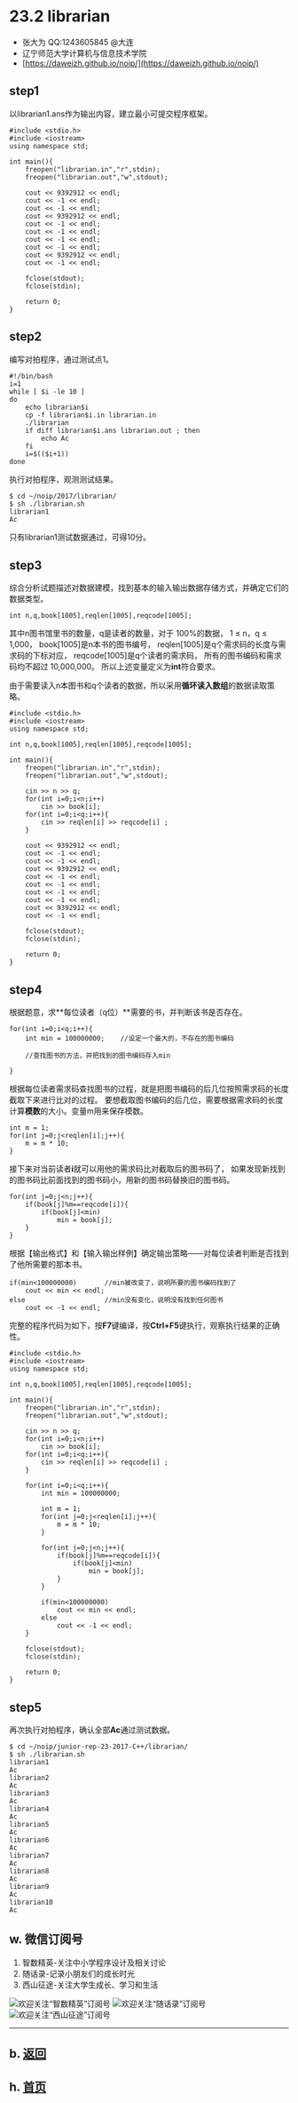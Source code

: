 # 23.2 librarian

- 张大为 QQ:1243605845 @大连
- 辽宁师范大学计算机与信息技术学院
- [https://daweizh.github.io/noip/](https://daweizh.github.io/noip/) 

## step1

以librarian1.ans作为输出内容，建立最小可提交程序框架。

~~~
#include <stdio.h>
#include <iostream>
using namespace std;

int main(){
    freopen("librarian.in","r",stdin);
    freopen("librarian.out","w",stdout);

    cout << 9392912 << endl;
    cout << -1 << endl;
    cout << -1 << endl;
    cout << 9392912 << endl;
    cout << -1 << endl;
    cout << -1 << endl;
    cout << -1 << endl;
    cout << -1 << endl;
    cout << 9392912 << endl;
    cout << -1 << endl;

    fclose(stdout);
    fclose(stdin);

    return 0;
}
~~~

## step2

编写对拍程序，通过测试点1。

~~~
#!/bin/bash
i=1
while [ $i -le 10 ]
do
    echo librarian$i
    cp -f librarian$i.in librarian.in
    ./librarian
    if diff librarian$i.ans librarian.out ; then
        echo Ac
    fi
    i=$(($i+1))
done
~~~

执行对拍程序，观测测试结果。

~~~
$ cd ~/noip/2017/librarian/
$ sh ./librarian.sh 
librarian1
Ac
~~~

只有librarian1测试数据通过，可得10分。

## step3

综合分析试题描述对数据建模，找到基本的输入输出数据存储方式，并确定它们的数据类型。

~~~
int n,q,book[1005],reqlen[1005],reqcode[1005];
~~~

其中n图书馆里书的数量，q是读者的数量，对于 100%的数据， 1 ≤ n，q ≤ 1,000，
book[1005]是n本书的图书编号，
reqlen[1005]是q个需求码的长度与需求码的下标对应，
reqcode[1005]是q个读者的需求码，
所有的图书编码和需求码均不超过 10,000,000。
所以上述变量定义为**int**符合要求。

由于需要读入n本图书和q个读者的数据，所以采用**循环读入数组**的数据读取策略。

~~~
#include <stdio.h>
#include <iostream>
using namespace std;

int n,q,book[1005],reqlen[1005],reqcode[1005];

int main(){
    freopen("librarian.in","r",stdin);
    freopen("librarian.out","w",stdout);

    cin >> n >> q;
    for(int i=0;i<n;i++)
        cin >> book[i];
    for(int i=0;i<q;i++){
        cin >> reqlen[i] >> reqcode[i] ;
    }

    cout << 9392912 << endl;
    cout << -1 << endl;
    cout << -1 << endl;
    cout << 9392912 << endl;
    cout << -1 << endl;
    cout << -1 << endl;
    cout << -1 << endl;
    cout << -1 << endl;
    cout << 9392912 << endl;
    cout << -1 << endl;

    fclose(stdout);
    fclose(stdin);
    
    return 0;
}
~~~

## step4

根据题意，求**每位读者（q位）**需要的书，并判断该书是否存在。

~~~
for(int i=0;i<q;i++){
    int min = 100000000;    //设定一个最大的，不存在的图书编码
    
    //查找图书的方法，并把找到的图书编码存入min
    
}
~~~

根据每位读者需求码查找图书的过程，就是把图书编码的后几位按照需求码的长度截取下来进行比对的过程。
要想截取图书编码的后几位，需要根据需求码的长度计算**模数**的大小。变量m用来保存模数。

~~~
int m = 1;
for(int j=0;j<reqlen[i];j++){
    m = m * 10;
}
~~~

接下来对当前读者**i**就可以用他的需求码比对截取后的图书码了，
如果发现新找到的图书码比前面找到的图书码小，用新的图书码替换旧的图书码。

~~~
for(int j=0;j<n;j++){
    if(book[j]%m==reqcode[i]){
        if(book[j]<min)
            min = book[j];
    }
}
~~~

根据【输出格式】和【输入输出样例】确定输出策略——对每位读者判断是否找到了他所需要的那本书。

~~~
if(min<100000000)       //min被改变了，说明所要的图书编码找到了
    cout << min << endl;
else                    //min没有变化，说明没有找到任何图书
    cout << -1 << endl;
~~~

完整的程序代码为如下，按**F7**键编译，按**Ctrl+F5**键执行，观察执行结果的正确性。

~~~
#include <stdio.h>
#include <iostream>
using namespace std;

int n,q,book[1005],reqlen[1005],reqcode[1005];

int main(){
    freopen("librarian.in","r",stdin);
    freopen("librarian.out","w",stdout);

    cin >> n >> q;
    for(int i=0;i<n;i++)
        cin >> book[i];
    for(int i=0;i<q;i++){
        cin >> reqlen[i] >> reqcode[i] ;
    }

    for(int i=0;i<q;i++){
        int min = 100000000;

        int m = 1;
        for(int j=0;j<reqlen[i];j++){
            m = m * 10;
        }
        
        for(int j=0;j<n;j++){
            if(book[j]%m==reqcode[i]){
                if(book[j]<min)
                    min = book[j];
            }
        }

        if(min<100000000)
            cout << min << endl;
        else
            cout << -1 << endl;
    }

    fclose(stdout);
    fclose(stdin);
    
    return 0;
}
~~~

## step5

再次执行对拍程序，确认全部**Ac**通过测试数据。

~~~
$ cd ~/noip/junior-rep-23-2017-C++/librarian/
$ sh ./librarian.sh
librarian1
Ac
librarian2
Ac
librarian3
Ac
librarian4
Ac
librarian5
Ac
librarian6
Ac
librarian7
Ac
librarian8
Ac
librarian9
Ac
librarian10
Ac
~~~


## w. 微信订阅号

1. 智数精英-关注中小学程序设计及相关讨论
2. 随话录-记录小朋友们的成长时光
2. 西山征途-关注大学生成长、学习和生活

![欢迎关注“智数精英”订阅号](../../../../assets/me/img/idea8.jpg)
![欢迎关注“随话录”订阅号](../../../../assets/me/img/shl8.jpg)
![欢迎关注“西山征途”订阅号](../../../../assets/me/img/xszt8.jpg)

----------

## b. [返回](../../)
    
## h. [首页](../../../../)
